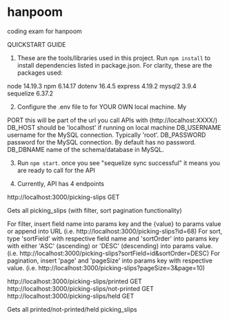 # hanpoom
 coding exam for hanpoom

QUICKSTART GUIDE

1. These are the tools/libraries used in this project. Run `npm install` to install dependencies listed in package.json. For clarity, these are the packages used:

node        14.19.3
npm         6.14.17
dotenv      16.4.5
express     4.19.2
mysql2      3.9.4
sequelize   6.37.2

2. Configure the .env file to for YOUR OWN local machine. My

PORT            this will be part of the url you call APIs with (http://localhost:XXXX/)
DB_HOST         should be 'localhost' if running on local machine
DB_USERNAME     username for the MySQL connection. Typically 'root'.
DB_PASSWORD     password for the MySQL connection. By default has no password.
DB_DBNAME       name of the schema/database in MySQL.

3. Run `npm start`. once you see "sequelize sync successful" it means you are ready to call for the API

4. Currently, API has 4 endpoints

http://localhost:3000/picking-slips                     GET

Gets all picking_slips (with filter, sort pagination functionality)

For filter, insert field name into params key and the {value} to params value or append into URL (i.e. http://localhost:3000/picking-slips?id=68)
For sort, type 'sortField' with respective field name and 'sortOrder' into params key with either 'ASC' (ascending) or 'DESC' (descending) into params value. (i.e. http://localhost:3000/picking-slips?sortField=id&sortOrder=DESC)
For pagination, insert 'page' and 'pageSize' into params key with respective value. (i.e. http://localhost:3000/picking-slips?pageSize=3&page=10)

http://localhost:3000/picking-slips/printed             GET
http://localhost:3000/picking-slips/not-printed         GET
http://localhost:3000/picking-slips/held                GET

Gets all printed/not-printed/held picking_slips
